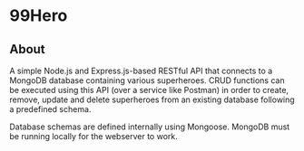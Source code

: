 # 99Hero

## About

A simple Node.js and Express.js-based RESTful API that connects to a MongoDB database containing various superheroes.
CRUD functions can be executed using this API (over a service like Postman) in order to create, remove, update and delete superheroes from an existing database following a predefined schema.

Database schemas are defined internally using Mongoose. MongoDB must be running locally for the webserver to work.
